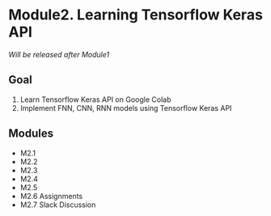 # Module2. Learning Tensorflow Keras API

*Will be released after Module1*

## Goal
1. Learn Tensorflow Keras API on Google Colab 
2. Implement FNN, CNN, RNN models using Tensorflow Keras API
## Modules
- M2.1 
- M2.2
- M2.3
- M2.4
- M2.5
- M2.6 Assignments
- M2.7 Slack Discussion